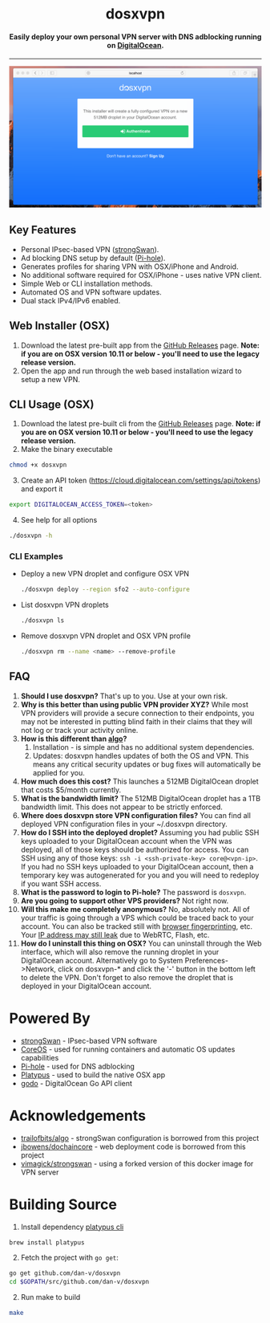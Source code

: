 <h1 align="center">dosxvpn</h1>

<h4 align="center">Easily deploy your own personal VPN server with DNS adblocking running on <a href="https://digitalocean.com)" target="_blank">DigitalOcean</a>.</h4>

---

![](/static/images/overview.gif?raw=true)

## Key Features
* Personal IPsec-based VPN ([strongSwan](https://strongswan.org/)).
* Ad blocking DNS setup by default ([Pi-hole](https://pi-hole.net/)).
* Generates profiles for sharing VPN with OSX/iPhone and Android.
* No additional software required for OSX/iPhone - uses native VPN client.
* Simple Web or CLI installation methods.
* Automated OS and VPN software updates.
* Dual stack IPv4/IPv6 enabled.

## Web Installer (OSX) 
1. Download the latest pre-built app from the [GitHub Releases](https://github.com/dan-v/dosxvpn/releases) page. <b>Note: if you are on OSX version 10.11 or below - you'll need to use the legacy release version.</b>
2. Open the app and run through the web based installation wizard to setup a new VPN.

## CLI Usage (OSX)
1. Download the latest pre-built cli from the [GitHub Releases](https://github.com/dan-v/dosxvpn/releases) page. <b>Note: if you are on OSX version 10.11 or below - you'll need to use the legacy release version.</b>
2. Make the binary executable
  ```sh
  chmod +x dosxvpn
  ```
3. Create an API token (https://cloud.digitalocean.com/settings/api/tokens) and export it
  ```sh
  export DIGITALOCEAN_ACCESS_TOKEN=<token>
  ```
4. See help for all options
  ```sh
  ./dosxvpn -h
  ```

### CLI Examples
* Deploy a new VPN droplet and configure OSX VPN
  ```sh
  ./dosxvpn deploy --region sfo2 --auto-configure
  ```
* List dosxvpn VPN droplets
  ```sh
  ./dosxvpn ls
  ```
* Remove dosxvpn VPN droplet and OSX VPN profile
  ```sh
  ./dosxvpn rm --name <name> --remove-profile
  ```

## FAQ
1. <b>Should I use dosxvpn?</b> That's up to you. Use at your own risk.
2. <b>Why is this better than using public VPN provider XYZ?</b> While most VPN providers will provide a secure connection to their endpoints, you may not be interested in putting blind faith in their claims that they will not log or track your activity online.
3. <b>How is this different than [algo](https://github.com/trailofbits/algo)?</b>  
   1) Installation - is simple and has no additional system dependencies.  
   2) Updates: dosxvpn handles updates of both the OS and VPN. This means any critical security updates or bug fixes will automatically be applied for you.
4. <b>How much does this cost?</b> This launches a 512MB DigitalOcean droplet that costs $5/month currently.
5. <b>What is the bandwidth limit?</b> The 512MB DigitalOcean droplet has a 1TB bandwidth limit. This does not appear to be strictly enforced.
6. <b>Where does dosxvpn store VPN configuration files?</b> You can find all deployed VPN configuration files in your ~/.dosxvpn directory.
7. <b>How do I SSH into the deployed droplet?</b> Assuming you had public SSH keys uploaded to your DigitalOcean account when the VPN was deployed, all of those keys should be authorized for access. You can SSH using any of those keys: `ssh -i <ssh-private-key> core@<vpn-ip>`. If you had no SSH keys uploaded to your DigitalOcean account, then a temporary key was autogenerated for you and you will need to redeploy if you want SSH access. 
8. <b>What is the password to login to Pi-hole?</b> The password is `dosxvpn`.
9. <b>Are you going to support other VPS providers?</b> Not right now.
10. <b>Will this make me completely anonymous?</b> No, absolutely not. All of your traffic is going through a VPS which could be traced back to your account. You can also be tracked still with [browser fingerprinting](https://panopticlick.eff.org/), etc. Your [IP address may still leak](https://ipleak.net/) due to WebRTC, Flash, etc.
11. <b>How do I uninstall this thing on OSX?</b> You can uninstall through the Web interface, which will also remove the running droplet in your DigitalOcean account. Alternatively go to System Preferences->Network, click on dosxvpn-* and click the '-' button in the bottom left to delete the VPN. Don't forget to also remove the droplet that is deployed in your DigitalOcean account.

# Powered By
* [strongSwan](https://strongswan.org/) - IPsec-based VPN software
* [CoreOS](https://coreos.com/) - used for running containers and automatic OS updates capabilities
* [Pi-hole](https://pi-hole.net/) - used for DNS adblocking
* [Platypus](http://www.sveinbjorn.org/platypus) - used to build the native OSX app 
* [godo](https://github.com/digitalocean/godo) - DigitalOcean Go API client

# Acknowledgements
* [trailofbits/algo](https://github.com/trailofbits/algo) - strongSwan configuration is borrowed from this project
* [jbowens/dochaincore](https://github.com/jbowens/dochaincore) - web deployment code is borrowed from this project
* [vimagick/strongswan](https://github.com/vimagick/dockerfiles/tree/master/strongswan) - using a forked version of this docker image for VPN server

# Building Source
1. Install dependency [platypus cli](http://www.sveinbjorn.org/platypus)
  ```sh
  brew install platypus
  ```
  
2. Fetch the project with `go get`:
  ```sh
  go get github.com/dan-v/dosxvpn
  cd $GOPATH/src/github.com/dan-v/dosxvpn
  ```
  
2. Run make to build
  ```sh
  make
  ```
